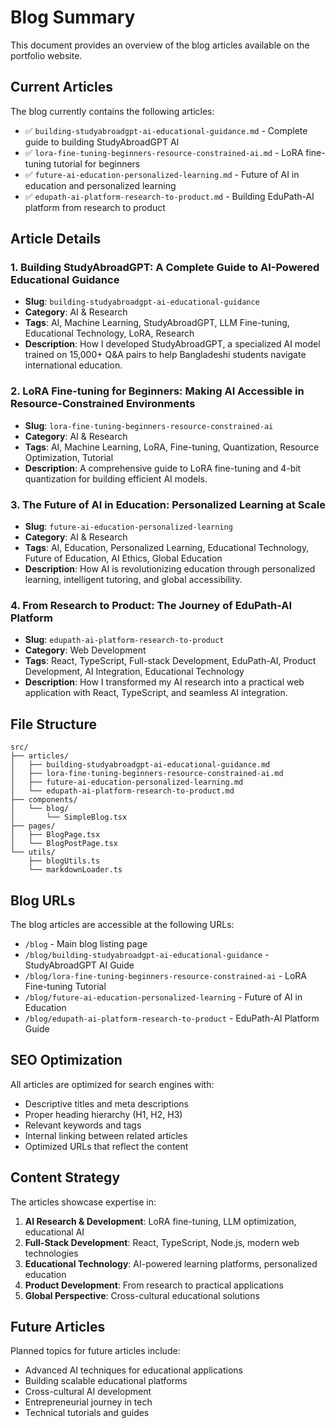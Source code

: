 # Blog Summary

This document provides an overview of the blog articles available on the portfolio website.

## Current Articles

The blog currently contains the following articles:

- ✅ `building-studyabroadgpt-ai-educational-guidance.md` - Complete guide to building StudyAbroadGPT AI
- ✅ `lora-fine-tuning-beginners-resource-constrained-ai.md` - LoRA fine-tuning tutorial for beginners
- ✅ `future-ai-education-personalized-learning.md` - Future of AI in education and personalized learning
- ✅ `edupath-ai-platform-research-to-product.md` - Building EduPath-AI platform from research to product

## Article Details

### 1. Building StudyAbroadGPT: A Complete Guide to AI-Powered Educational Guidance
- **Slug**: `building-studyabroadgpt-ai-educational-guidance`
- **Category**: AI & Research
- **Tags**: AI, Machine Learning, StudyAbroadGPT, LLM Fine-tuning, Educational Technology, LoRA, Research
- **Description**: How I developed StudyAbroadGPT, a specialized AI model trained on 15,000+ Q&A pairs to help Bangladeshi students navigate international education.

### 2. LoRA Fine-tuning for Beginners: Making AI Accessible in Resource-Constrained Environments
- **Slug**: `lora-fine-tuning-beginners-resource-constrained-ai`
- **Category**: AI & Research
- **Tags**: AI, Machine Learning, LoRA, Fine-tuning, Quantization, Resource Optimization, Tutorial
- **Description**: A comprehensive guide to LoRA fine-tuning and 4-bit quantization for building efficient AI models.

### 3. The Future of AI in Education: Personalized Learning at Scale
- **Slug**: `future-ai-education-personalized-learning`
- **Category**: AI & Research
- **Tags**: AI, Education, Personalized Learning, Educational Technology, Future of Education, AI Ethics, Global Education
- **Description**: How AI is revolutionizing education through personalized learning, intelligent tutoring, and global accessibility.

### 4. From Research to Product: The Journey of EduPath-AI Platform
- **Slug**: `edupath-ai-platform-research-to-product`
- **Category**: Web Development
- **Tags**: React, TypeScript, Full-stack Development, EduPath-AI, Product Development, AI Integration, Educational Technology
- **Description**: How I transformed my AI research into a practical web application with React, TypeScript, and seamless AI integration.

## File Structure

```
src/
├── articles/
│   ├── building-studyabroadgpt-ai-educational-guidance.md
│   ├── lora-fine-tuning-beginners-resource-constrained-ai.md
│   ├── future-ai-education-personalized-learning.md
│   └── edupath-ai-platform-research-to-product.md
├── components/
│   └── blog/
│       └── SimpleBlog.tsx
├── pages/
│   ├── BlogPage.tsx
│   └── BlogPostPage.tsx
└── utils/
    ├── blogUtils.ts
    └── markdownLoader.ts
```

## Blog URLs

The blog articles are accessible at the following URLs:

- `/blog` - Main blog listing page
- `/blog/building-studyabroadgpt-ai-educational-guidance` - StudyAbroadGPT AI Guide
- `/blog/lora-fine-tuning-beginners-resource-constrained-ai` - LoRA Fine-tuning Tutorial
- `/blog/future-ai-education-personalized-learning` - Future of AI in Education
- `/blog/edupath-ai-platform-research-to-product` - EduPath-AI Platform Guide

## SEO Optimization

All articles are optimized for search engines with:

- Descriptive titles and meta descriptions
- Proper heading hierarchy (H1, H2, H3)
- Relevant keywords and tags
- Internal linking between related articles
- Optimized URLs that reflect the content

## Content Strategy

The articles showcase expertise in:

1. **AI Research & Development**: LoRA fine-tuning, LLM optimization, educational AI
2. **Full-Stack Development**: React, TypeScript, Node.js, modern web technologies
3. **Educational Technology**: AI-powered learning platforms, personalized education
4. **Product Development**: From research to practical applications
5. **Global Perspective**: Cross-cultural educational solutions

## Future Articles

Planned topics for future articles include:

- Advanced AI techniques for educational applications
- Building scalable educational platforms
- Cross-cultural AI development
- Entrepreneurial journey in tech
- Technical tutorials and guides 